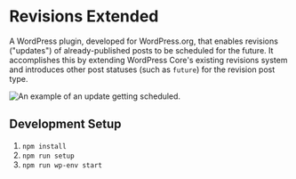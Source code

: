# Revisions Extended

A WordPress plugin, developed for WordPress.org, that enables revisions ("updates") of already-published posts to be scheduled for the future. It accomplishes this by extending WordPress Core's existing revisions system and introduces other post statuses (such as `future`) for the revision post type.

![An example of an update getting scheduled.](https://make.wordpress.org/meta/files/2021/03/updates-demo-2021-03-11-1024x579.gif)

## Development Setup

1. `npm install`
1. `npm run setup`
1. `npm run wp-env start`
